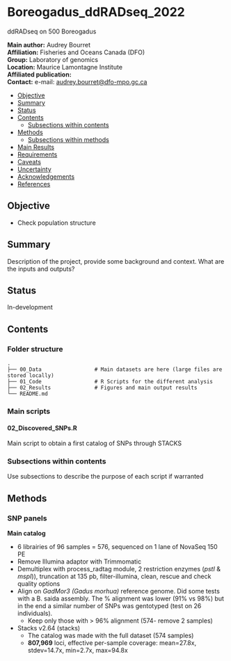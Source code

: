 # Boreogadus_ddRADseq_2022
ddRADseq on 500 Boreogadus


__Main author:__  Audrey Bourret  
__Affiliation:__  Fisheries and Oceans Canada (DFO)   
__Group:__        Laboratory of genomics   
__Location:__     Maurice Lamontagne Institute  
__Affiliated publication:__  
__Contact:__      e-mail: audrey.bourret@dfo-mpo.gc.ca


- [Objective](#objective)
- [Summary](#summary)
- [Status](#status)
- [Contents](#contents)
  + [Subsections within contents](#subsections-within-contents)
- [Methods](#methods)
  + [Subsections within methods](#subsections-within-methods)
- [Main Results](#main-results)
- [Requirements](#requirements)
- [Caveats](#caveats)
- [Uncertainty](#uncertainty)
- [Acknowledgements](#acknowledgements)
- [References](#references)


## Objective
- Check population structure 

## Summary
Description of the project, provide some background and context. What are the inputs and outputs?


## Status
In-development


## Contents
### Folder structure

```
.
├── 00_Data                 # Main datasets are here (large files are stored locally)
├── 01_Code                 # R Scripts for the different analysis
├── 02_Results              # Figures and main output results
└── README.md
```

### Main scripts 

#### 02_Discovered_SNPs.R

Main script to obtain a first catalog of SNPs through STACKS


### Subsections within contents
Use subsections to describe the purpose of each script if warranted


## Methods
### SNP panels

**Main catalog**

- 6 librairies of 96 samples = 576, sequenced on 1 lane of NovaSeq 150 PE
- Remove Illumina adaptor with Trimmomatic  
- Demultiplex with process_radtag module, 2 restriction enzymes (*pstI* & *mspI*)), truncation at 135 pb, filter-illumina, clean, rescue and check quality options
- Align on *GadMor3 (Gadus morhua)* reference genome. Did some tests with a B. saida assembly. The % alignment was lower (91% vs 98%) but in the end a similar number of SNPs was gentotyped (test on 26 individuals). 
  - Keep only those with > 96% alignment (574- remove 2 samples)
- Stacks v2.64 (stacks)
  - The catalog was made with the full dataset (574 samples)
  - **807,969** loci, effective per-sample coverage: mean=27.8x, stdev=14.7x, min=2.7x, max=94.8x
